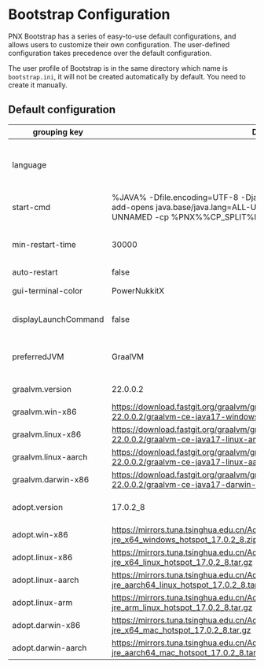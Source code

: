 # Bootstrap Configuration  

PNX Bootstrap has a series of easy-to-use default configurations, and allows users to customize their own configuration. The user-defined configuration takes precedence over the default configuration.  

The user profile of Bootstrap is in the same directory which name is `bootstrap.ini`, it will not be created automatically by default. You need to create it manually.  

## Default configuration  

|grouping key|Default value|explain|
|--|--|--|
|language||Language code of the language used by the Bootstrap, such as zh-cn (Simplified Chinese), en-us (American English)|
|start-cmd|%JAVA% -Dfile.encoding=UTF-8 -Djansi.passthrough=true -Dterminal.ansi=true --add-opens java.base/java.lang=ALL-UNNAMED --add-opens java.base/java.io=ALL-UNNAMED -cp %PNX%%CP_SPLIT%libs/* cn.nukkit.Nukkit|Default PNX start command|
|min-restart-time|30000|Minimum restart interval (ms). If two starts are less than this time, it will not restart automatically|
|auto-restart|false|Auto restart by default|
|gui-terminal-color|PowerNukkitX|GUI terminal theme (powernukkitx/Windows）|
|displayLaunchCommand|false|Whether to display the PNX launch command in the CLI|
|preferredJVM|GraalVM|Prefer to start PNX with the JVM that has this configuration item in its name|
|graalvm.version|22.0.0.2|Version of graalvm to download|
|graalvm.win-x86|https://download.fastgit.org/graalvm/graalvm-ce-builds/releases/download/vm-22.0.0.2/graalvm-ce-java17-windows-amd64-22.0.0.2.zip||
|graalvm.linux-x86|https://download.fastgit.org/graalvm/graalvm-ce-builds/releases/download/vm-22.0.0.2/graalvm-ce-java17-linux-amd64-22.0.0.2.zip||
|graalvm.linux-aarch|https://download.fastgit.org/graalvm/graalvm-ce-builds/releases/download/vm-22.0.0.2/graalvm-ce-java17-linux-aarch64-22.0.0.2.zip||
|graalvm.darwin-x86|https://download.fastgit.org/graalvm/graalvm-ce-builds/releases/download/vm-22.0.0.2/graalvm-ce-java17-darwin-amd64-22.0.0.2.zip||
|adopt.version|17.0.2_8|The version of AdoptOpenJDK to download|
|adopt.win-x86|https://mirrors.tuna.tsinghua.edu.cn/AdoptOpenJDK/17/jre/x64/windows/OpenJDK17U-jre_x64_windows_hotspot_17.0.2_8.zip||
|adopt.linux-x86|https://mirrors.tuna.tsinghua.edu.cn/AdoptOpenJDK/17/jre/x64/linux/OpenJDK17U-jre_x64_linux_hotspot_17.0.2_8.tar.gz||
|adopt.linux-aarch|https://mirrors.tuna.tsinghua.edu.cn/AdoptOpenJDK/17/jre/aarch64/linux/OpenJDK17U-jre_aarch64_linux_hotspot_17.0.2_8.tar.gz||
|adopt.linux-arm|https://mirrors.tuna.tsinghua.edu.cn/AdoptOpenJDK/17/jre/arm/linux/OpenJDK17U-jre_arm_linux_hotspot_17.0.2_8.tar.gz||
|adopt.darwin-x86|https://mirrors.tuna.tsinghua.edu.cn/AdoptOpenJDK/17/jre/x64/mac/OpenJDK17U-jre_x64_mac_hotspot_17.0.2_8.tar.gz||
|adopt.darwin-aarch|https://mirrors.tuna.tsinghua.edu.cn/AdoptOpenJDK/17/jre/aarch64/mac/OpenJDK17U-jre_aarch64_mac_hotspot_17.0.2_8.tar.gz||
